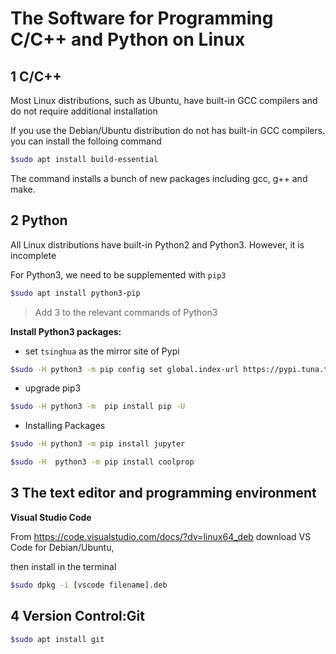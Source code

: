 # The Software for Programming C/C++ and  Python on Linux

## 1 C/C++

Most Linux distributions, such as Ubuntu, have built-in GCC compilers and do not require additional installation

If you use the Debian/Ubuntu distribution do not has built-in GCC compilers. you can install the folloing command
 
```bash 
$sudo apt install build-essential
```
The command installs a bunch of new packages including gcc, g++ and make.

## 2 Python

All Linux distributions have built-in Python2 and Python3. However, it is incomplete

For Python3, we need to be supplemented with `pip3`

```bash
$sudo apt install python3-pip
```

>  Add 3 to the relevant commands of Python3

**Install Python3 packages:**

* set `tsinghua` as the mirror site of Pypi

```bash
$sudo -H python3 -m pip config set global.index-url https://pypi.tuna.tsinghua.edu.cn/simple
```

* upgrade pip3

```bash
$sudo -H python3 -m  pip install pip -U
```
* Installing Packages

```bash
$sudo -H python3 -m pip install jupyter 
```

```bash
$sudo -H  python3 -m pip install coolprop 
```

## 3 The text editor and programming environment

**Visual Studio Code**

From  https://code.visualstudio.com/docs/?dv=linux64_deb  download VS Code for Debian/Ubuntu,

then install in the terminal

```bash
$sudo dpkg -i [vscode filename].deb
```

## 4 Version Control:Git

```bash 
$sudo apt install git
```

